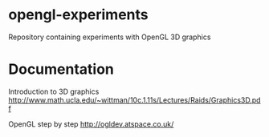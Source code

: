 # opengl-experiments
Repository containing experiments with OpenGL 3D graphics

# Documentation

Introduction to 3D graphics
http://www.math.ucla.edu/~wittman/10c.1.11s/Lectures/Raids/Graphics3D.pdf

OpenGL step by step
http://ogldev.atspace.co.uk/
